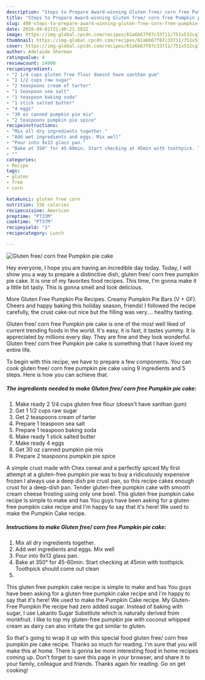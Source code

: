 ```yaml
---
description: "Steps to Prepare Award-winning Gluten free/ corn free Pumpkin pie cake"
title: "Steps to Prepare Award-winning Gluten free/ corn free Pumpkin pie cake"
slug: 408-steps-to-prepare-award-winning-gluten-free-corn-free-pumpkin-pie-cake
date: 2020-09-01T21:49:21.583Z
image: https://img-global.cpcdn.com/recipes/61a6b67f07c33711/751x532cq70/gluten-free-corn-free-pumpkin-pie-cake-recipe-main-photo.jpg
thumbnail: https://img-global.cpcdn.com/recipes/61a6b67f07c33711/751x532cq70/gluten-free-corn-free-pumpkin-pie-cake-recipe-main-photo.jpg
cover: https://img-global.cpcdn.com/recipes/61a6b67f07c33711/751x532cq70/gluten-free-corn-free-pumpkin-pie-cake-recipe-main-photo.jpg
author: Adelaide Sherman
ratingvalue: 4
reviewcount: 24998
recipeingredient:
- "2 1/4 cups gluten free flour doesnt have xanthan gum"
- "1 1/2 cups raw sugar"
- "2 teaspoons cream of tarter"
- "1 teaspoon sea salt"
- "1 teaspoon baking soda"
- "1 stick salted butter"
- "4 eggs"
- "30 oz canned pumpkin pie mix"
- "2 teaspoons pumpkin pie spice"
recipeinstructions:
- "Mix all dry ingredients together."
- "Add wet ingredients and eggs. Mix well"
- "Pour into 9x13 glass pan."
- "Bake at 350° for 45-60min. Start checking at 45min with toothpick. Toothpick should come out clean"
- ""
categories:
- Recipe
tags:
- gluten
- free
- corn

katakunci: gluten free corn 
nutrition: 156 calories
recipecuisine: American
preptime: "PT33M"
cooktime: "PT37M"
recipeyield: "3"
recipecategory: Lunch

---
```



![Gluten free/ corn free Pumpkin pie cake](https://img-global.cpcdn.com/recipes/61a6b67f07c33711/751x532cq70/gluten-free-corn-free-pumpkin-pie-cake-recipe-main-photo.jpg)

Hey everyone, I hope you are having an incredible day today. Today, I will show you a way to prepare a distinctive dish, gluten free/ corn free pumpkin pie cake. It is one of my favorites food recipes. This time, I'm gonna make it a little bit tasty. This is gonna smell and look delicious.

More Gluten Free Pumpkin Pie Recipes. Creamy Pumpkin Pie Bars (V + GF). Cheers and happy baking this holiday season, friends! I followed the recipe carefully, the crust cake out nice but the filling was very…. healthy tasting.

Gluten free/ corn free Pumpkin pie cake is one of the most well liked of current trending foods in the world. It's easy, it is fast, it tastes yummy. It is appreciated by millions every day. They are fine and they look wonderful. Gluten free/ corn free Pumpkin pie cake is something that I have loved my entire life.


To begin with this recipe, we have to prepare a few components. You can cook gluten free/ corn free pumpkin pie cake using 9 ingredients and 5 steps. Here is how you can achieve that.

<!--inarticleads1-->

##### The ingredients needed to make Gluten free/ corn free Pumpkin pie cake:

1. Make ready 2 1/4 cups gluten free flour (doesn&#39;t have xanthan gum)
1. Get 1 1/2 cups raw sugar
1. Get 2 teaspoons cream of tarter
1. Prepare 1 teaspoon sea salt
1. Prepare 1 teaspoon baking soda
1. Make ready 1 stick salted butter
1. Make ready 4 eggs
1. Get 30 oz canned pumpkin pie mix
1. Prepare 2 teaspoons pumpkin pie spice


A simple crust made with Chex cereal and a perfectly spiced My first attempt at a gluten-free pumpkin pie was to buy a ridiculously expensive frozen I always use a deep dish pie crust pan, so this recipe cakes enough crust for a deep-dish pan. Tender gluten-free pumpkin cake with smooth cream cheese frosting using only one bowl. This gluten free pumpkin cake recipe is simple to make and has You guys have been asking for a gluten free pumpkin cake recipe and I&#39;m happy to say that it&#39;s here! We used to make the Pumpkin Cake recipe. 

<!--inarticleads2-->

##### Instructions to make Gluten free/ corn free Pumpkin pie cake:

1. Mix all dry ingredients together.
1. Add wet ingredients and eggs. Mix well
1. Pour into 9x13 glass pan.
1. Bake at 350° for 45-60min. Start checking at 45min with toothpick. Toothpick should come out clean
1. 


This gluten free pumpkin cake recipe is simple to make and has You guys have been asking for a gluten free pumpkin cake recipe and I&#39;m happy to say that it&#39;s here! We used to make the Pumpkin Cake recipe. My Gluten-Free Pumpkin Pie recipe had zero added sugar. Instead of baking with sugar, I use Lakanto Sugar Substitute which is naturally derived from monkfruit. I like to top my gluten-free pumpkin pie with coconut whipped cream as dairy can also irritate the gut similar to gluten. 

So that's going to wrap it up with this special food gluten free/ corn free pumpkin pie cake recipe. Thanks so much for reading. I'm sure that you will make this at home. There is gonna be more interesting food in home recipes coming up. Don't forget to save this page in your browser, and share it to your family, colleague and friends. Thanks again for reading. Go on get cooking!
